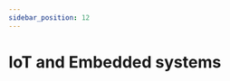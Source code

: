 ```yaml
---
sidebar_position: 12
---
```


# IoT and Embedded systems

<!-- 
https://www.facebook.com/DEOELECTRONIQUE
https://deo-dz.com/
 -->

 <!-- 
 https://rmbtech.tech/
  -->